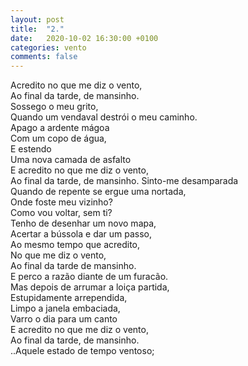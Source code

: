 ```yaml
---
layout: post
title:  "2."
date:   2020-10-02 16:30:00 +0100
categories: vento
comments: false
---
```

Acredito no que me diz o vento,  
Ao final da tarde, de mansinho.  
Sossego o meu grito,  
Quando um vendaval destrói o meu caminho.  
Apago a ardente mágoa  
Com um copo de água,  
E estendo  
Uma nova camada de asfalto  
E acredito no que me diz o vento,  
Ao final da tarde, de mansinho. 
Sinto-me desamparada  
Quando de repente se ergue uma nortada,  
Onde foste meu vizinho?  
Como vou voltar, sem ti?  
Tenho de desenhar um novo mapa,  
Acertar a bússola e dar um passo,  
Ao mesmo tempo que acredito,  
No que me diz o vento,  
Ao final da tarde de mansinho.  
E perco a razão 
diante de um furacão.  
Mas depois de arrumar a loiça partida,  
Estupidamente arrependida,  
Limpo a janela embaciada,  
Varro o dia para um canto  
E acredito no que me diz o vento,  
Ao final da tarde, de mansinho.  
..Aquele estado de tempo ventoso;  
